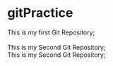 # gitPractice
This is my first Git Repository;
<br></br>
This is my Second Git Repository;
<br>
This is my Second Git Repository;

